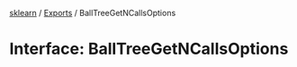 [sklearn](../readme.md) / [Exports](../modules.md) / BallTreeGetNCallsOptions

# Interface: BallTreeGetNCallsOptions
